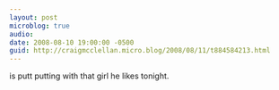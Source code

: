 ```yaml
---
layout: post
microblog: true
audio: 
date: 2008-08-10 19:00:00 -0500
guid: http://craigmcclellan.micro.blog/2008/08/11/t884584213.html
---
```

is putt putting with that girl he likes tonight.
